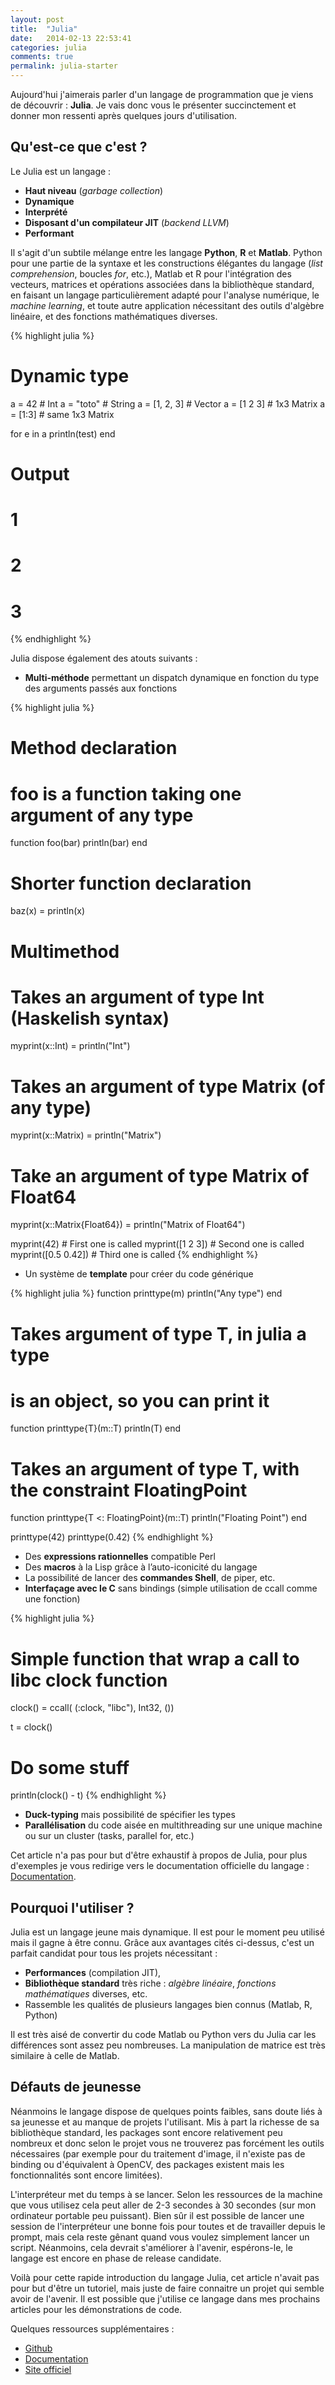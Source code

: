 ```yaml
---
layout: post
title:  "Julia"
date:   2014-02-13 22:53:41
categories: julia
comments: true
permalink: julia-starter
---
```


Aujourd'hui j'aimerais parler d'un langage de programmation que je viens de
découvrir : **Julia**. Je vais donc vous le présenter succinctement et donner
mon ressenti après quelques jours d'utilisation.

## Qu'est-ce que c'est ?

Le Julia est un langage :

* **Haut niveau** (_garbage collection_)
* **Dynamique**
* **Interprété**
* **Disposant d'un compilateur JIT** (_backend LLVM_)
* **Performant**

Il s'agit d'un subtile mélange entre les langage **Python**, **R** et
**Matlab**. Python pour une partie de la syntaxe et les constructions élégantes du
langage (_list comprehension_, boucles _for_, etc.), Matlab et R pour l'intégration
des vecteurs, matrices et opérations associées dans la bibliothèque standard,
en faisant un langage particulièrement adapté pour l'analyse numérique, le
_machine learning_, et toute autre application nécessitant des outils d'algèbre
linéaire, et des fonctions mathématiques diverses.

{% highlight julia %}

# Dynamic type
a = 42          # Int
a = "toto"      # String
a = [1, 2, 3]   # Vector
a = [1 2 3]     # 1x3 Matrix
a = [1:3]       # same 1x3 Matrix

for e in a
    println(test)
end

# Output
# 1
# 2
# 3
{% endhighlight %}


Julia dispose également des atouts suivants :

* **Multi-méthode** permettant un dispatch dynamique en fonction du type des arguments passés aux fonctions

{% highlight julia %}
# Method declaration
# foo is a function taking one argument of any type
function foo(bar)
    println(bar)
    end

# Shorter function declaration
baz(x) = println(x)

# Multimethod
# Takes an argument of type Int (Haskelish syntax)
myprint(x::Int) = println("Int")
# Takes an argument of type Matrix (of any type)
myprint(x::Matrix) = println("Matrix")
# Take an argument of type Matrix of Float64
myprint(x::Matrix{Float64}) = println("Matrix of Float64")

myprint(42)         # First one is called
myprint([1 2 3])    # Second one is called
myprint([0.5 0.42]) # Third one is called
{% endhighlight %}

* Un système de **template** pour créer du code générique

{% highlight julia %}
function printtype(m)
    println("Any type")
end

# Takes argument of type T, in julia a type
# is an object, so you can print it
function printtype{T}(m::T)
    println(T)
end

# Takes an argument of type T, with the constraint FloatingPoint
function printtype{T <: FloatingPoint}(m::T)
    println("Floating Point")
end

printtype(42)
printtype(0.42)
{% endhighlight %}

* Des **expressions rationnelles** compatible Perl
* Des **macros** à la Lisp grâce à l’auto-iconicité du langage
* La possibilité de lancer des **commandes Shell**, de piper, etc.
* **Interfaçage avec le C** sans bindings (simple utilisation de ccall comme une fonction)

{% highlight julia %}
# Simple function that wrap a call to libc clock function
clock() = ccall( (:clock, "libc"), Int32, ())

t = clock()

# Do some stuff

println(clock() - t)
{% endhighlight %}

* **Duck-typing** mais possibilité de spécifier les types
* **Parallélisation** du code aisée en multithreading sur une unique machine ou sur un cluster (tasks, parallel for, etc.)



Cet article n'a pas pour but d'être exhaustif à propos de Julia, pour plus
d'exemples je vous redirige vers le documentation officielle du langage :
[Documentation](http://docs.julialang.org/en/latest/manual/).



## Pourquoi l'utiliser ?

Julia est un langage jeune mais dynamique. Il est pour le moment peu utilisé
mais il gagne à être connu. Grâce aux avantages cités ci-dessus, c'est un
parfait candidat pour tous les projets nécessitant :

* **Performances** (compilation JIT),
* **Bibliothèque standard** très riche : _algèbre linéaire_, _fonctions mathématiques_ diverses, etc.
* Rassemble les qualités de plusieurs langages bien connus (Matlab, R, Python)


Il est très aisé de convertir du code Matlab ou Python vers du Julia car les
différences sont assez peu nombreuses. La manipulation de matrice est très
similaire à celle de Matlab.



## Défauts de jeunesse

Néanmoins le langage dispose de quelques points faibles, sans doute liés à sa
jeunesse et au manque de projets l'utilisant. Mis à part la richesse de sa
bibliothèque standard, les packages sont encore relativement peu nombreux et
donc selon le projet vous ne trouverez pas forcément les outils nécessaires
(par exemple pour du traitement d'image, il n'existe pas de binding ou
d'équivalent à OpenCV, des packages existent mais les fonctionnalités sont
encore limitées).

L'interpréteur met du temps à se lancer. Selon les ressources de la machine
que vous utilisez cela peut aller de 2-3 secondes à 30 secondes (sur mon
ordinateur portable peu puissant). Bien sûr il est possible de lancer une
session de l'interpréteur une bonne fois pour toutes et de travailler depuis
le prompt, mais cela reste gênant quand vous voulez simplement lancer un
script. Néanmoins, cela devrait s'améliorer à l'avenir, espérons-le, le
langage est encore en phase de release candidate.

Voilà pour cette rapide introduction du langage Julia, cet article n'avait
pas pour but d'être un tutoriel, mais juste de faire connaitre un projet qui
semble avoir de l'avenir. Il est possible que j'utilise ce langage dans mes
prochains articles pour les démonstrations de code.

Quelques ressources supplémentaires :

* [Github](https://github.com/JuliaLang/julia)
* [Documentation](http://docs.julialang.org/en/latest/manual/)
* [Site officiel](http://julialang.org/)
